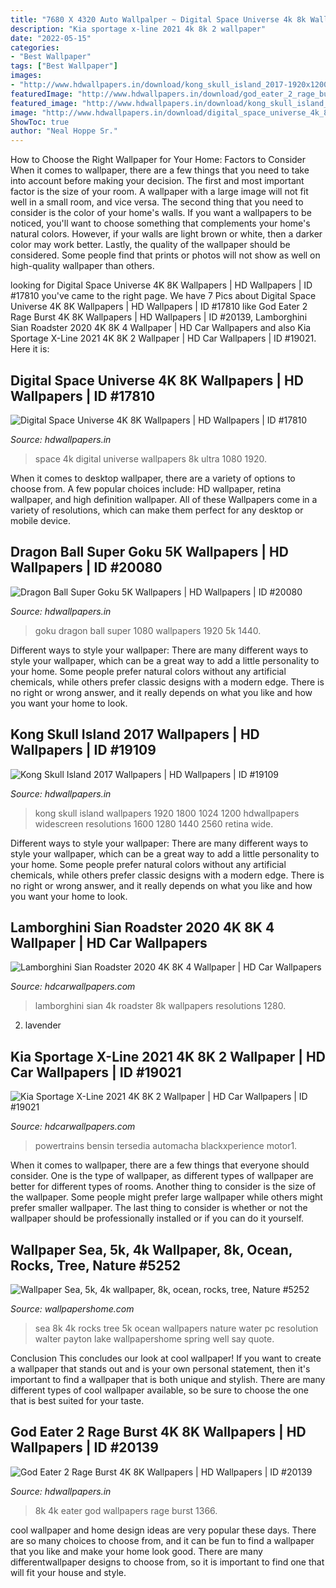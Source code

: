 ```yaml
---
title: "7680 X 4320 Auto Wallpalper ~ Digital Space Universe 4k 8k Wallpapers"
description: "Kia sportage x-line 2021 4k 8k 2 wallpaper"
date: "2022-05-15"
categories:
- "Best Wallpaper"
tags: ["Best Wallpaper"]
images:
- "http://www.hdwallpapers.in/download/kong_skull_island_2017-1920x1200.jpg"
featuredImage: "http://www.hdwallpapers.in/download/god_eater_2_rage_burst_4k_8k-1366x768.jpg"
featured_image: "http://www.hdwallpapers.in/download/kong_skull_island_2017-1920x1200.jpg"
image: "http://www.hdwallpapers.in/download/digital_space_universe_4k_8k-1920x1080.jpg"
ShowToc: true
author: "Neal Hoppe Sr."
---
```



How to Choose the Right Wallpaper for Your Home: Factors to Consider
When it comes to wallpaper, there are a few things that you need to take into account before making your decision. The first and most important factor is the size of your room. A wallpaper with a large image will not fit well in a small room, and vice versa. 
The second thing that you need to consider is the color of your home's walls. If you want a wallpapers to be noticed, you'll want to choose something that complements your home's natural colors. However, if your walls are light brown or white, then a darker color may work better. 
Lastly, the quality of the wallpaper should be considered. Some people find that prints or photos will not show as well on high-quality wallpaper than others.

	

		
looking for Digital Space Universe 4K 8K Wallpapers | HD Wallpapers | ID #17810 you've came to the right page. We have 7 Pics about Digital Space Universe 4K 8K Wallpapers | HD Wallpapers | ID #17810 like God Eater 2 Rage Burst 4K 8K Wallpapers | HD Wallpapers | ID #20139, Lamborghini Sian Roadster 2020 4K 8K 4 Wallpaper | HD Car Wallpapers and also Kia Sportage X-Line 2021 4K 8K 2 Wallpaper | HD Car Wallpapers | ID #19021. Here it is:
		
    
## Digital Space Universe 4K 8K Wallpapers | HD Wallpapers | ID #17810

<img loading=lazy src="http://www.hdwallpapers.in/download/digital_space_universe_4k_8k-1920x1080.jpg" onerror="this.onerror=null;this.src='https://tse4.mm.bing.net/th?id=OIP.ULoIAa4o5WhN7k5VMbtJbAHaEK&amp;pid=15.1';" alt="Digital Space Universe 4K 8K Wallpapers | HD Wallpapers | ID #17810">

_Source: hdwallpapers.in_

>space 4k digital universe wallpapers 8k ultra 1080 1920. 

	

When it comes to desktop wallpaper, there are a variety of options to choose from. A few popular choices include: HD wallpaper, retina wallpaper, and high definition wallpaper. All of these Wallpapers come in a variety of resolutions, which can make them perfect for any desktop or mobile device. 

    
## Dragon Ball Super Goku 5K Wallpapers | HD Wallpapers | ID #20080

<img loading=lazy src="http://www.hdwallpapers.in/download/dragon_ball_super_goku_5k-1920x1080.jpg" onerror="this.onerror=null;this.src='https://tse1.mm.bing.net/th?id=OIP.DxSynAxCKyjgvn7e-6PeJQHaEK&amp;pid=15.1';" alt="Dragon Ball Super Goku 5K Wallpapers | HD Wallpapers | ID #20080">

_Source: hdwallpapers.in_

>goku dragon ball super 1080 wallpapers 1920 5k 1440. 

	

Different ways to style your wallpaper:
There are many different ways to style your wallpaper, which can be a great way to add a little personality to your home. Some people prefer natural colors without any artificial chemicals, while others prefer classic designs with a modern edge. There is no right or wrong answer, and it really depends on what you like and how you want your home to look.

    
## Kong Skull Island 2017 Wallpapers | HD Wallpapers | ID #19109

<img loading=lazy src="http://www.hdwallpapers.in/download/kong_skull_island_2017-1920x1200.jpg" onerror="this.onerror=null;this.src='https://tse2.mm.bing.net/th?id=OIP.F4tm2QA_f3SwRqWnekC2hwHaEo&amp;pid=15.1';" alt="Kong Skull Island 2017 Wallpapers | HD Wallpapers | ID #19109">

_Source: hdwallpapers.in_

>kong skull island wallpapers 1920 1800 1024 1200 hdwallpapers widescreen resolutions 1600 1280 1440 2560 retina wide. 

	

Different ways to style your wallpaper:
There are many different ways to style your wallpaper, which can be a great way to add a little personality to your home. Some people prefer natural colors without any artificial chemicals, while others prefer classic designs with a modern edge. There is no right or wrong answer, and it really depends on what you like and how you want your home to look.

    
## Lamborghini Sian Roadster 2020 4K 8K 4 Wallpaper | HD Car Wallpapers

<img loading=lazy src="https://www.hdcarwallpapers.com/download/lamborghini_sian_roadster_2020_4k_8k_4-1280x720.jpg" onerror="this.onerror=null;this.src='https://tse3.mm.bing.net/th?id=OIP.srSnj-_xVQdHpPxHyiWLBAHaEK&amp;pid=15.1';" alt="Lamborghini Sian Roadster 2020 4K 8K 4 Wallpaper | HD Car Wallpapers">

_Source: hdcarwallpapers.com_

>lamborghini sian 4k roadster 8k wallpapers resolutions 1280. 

	

2. lavender 

    
## Kia Sportage X-Line 2021 4K 8K 2 Wallpaper | HD Car Wallpapers | ID #19021

<img loading=lazy src="https://www.hdcarwallpapers.com/download/kia_sportage_x_line_2021_4k_8k_2-1280x720.jpg" onerror="this.onerror=null;this.src='https://tse4.mm.bing.net/th?id=OIP._hXeYZeXD4mvO99g9W7mAQHaEK&amp;pid=15.1';" alt="Kia Sportage X-Line 2021 4K 8K 2 Wallpaper | HD Car Wallpapers | ID #19021">

_Source: hdcarwallpapers.com_

>powertrains bensin tersedia automacha blackxperience motor1. 

	

When it comes to wallpaper, there are a few things that everyone should consider. One is the type of wallpaper, as different types of wallpaper are better for different types of rooms. Another thing to consider is the size of the wallpaper. Some people might prefer large wallpaper while others might prefer smaller wallpaper. The last thing to consider is whether or not the wallpaper should be professionally installed or if you can do it yourself.

    
## Wallpaper Sea, 5k, 4k Wallpaper, 8k, Ocean, Rocks, Tree, Nature #5252

<img loading=lazy src="https://wallpapershome.com/images/wallpapers/sea-7680x4320-5k-4k-wallpaper-8k-ocean-rocks-tree-5252.jpg" onerror="this.onerror=null;this.src='https://tse2.mm.bing.net/th?id=OIP.XffKaD3Hj4Xy-UGtEyLg-QHaEK&amp;pid=15.1';" alt="Wallpaper Sea, 5k, 4k wallpaper, 8k, ocean, rocks, tree, Nature #5252">

_Source: wallpapershome.com_

>sea 8k 4k rocks tree 5k ocean wallpapers nature water pc resolution walter payton lake wallpapershome spring well say quote. 

	

Conclusion
This concludes our look at cool wallpaper! If you want to create a wallpaper that stands out and is your own personal statement, then it's important to find a wallpaper that is both unique and stylish. There are many different types of cool wallpaper available, so be sure to choose the one that is best suited for your taste.

    
## God Eater 2 Rage Burst 4K 8K Wallpapers | HD Wallpapers | ID #20139

<img loading=lazy src="http://www.hdwallpapers.in/download/god_eater_2_rage_burst_4k_8k-1366x768.jpg" onerror="this.onerror=null;this.src='https://tse4.mm.bing.net/th?id=OIP.uzp9UU8-Qvf8dBvezzEBuwHaEK&amp;pid=15.1';" alt="God Eater 2 Rage Burst 4K 8K Wallpapers | HD Wallpapers | ID #20139">

_Source: hdwallpapers.in_

>8k 4k eater god wallpapers rage burst 1366. 

	

cool wallpaper and home design ideas are very popular these days. There are so many choices to choose from, and it can be fun to find a wallpaper that you like and make your home look good. There are many differentwallpaper designs to choose from, so it is important to find one that will fit your house and style.


